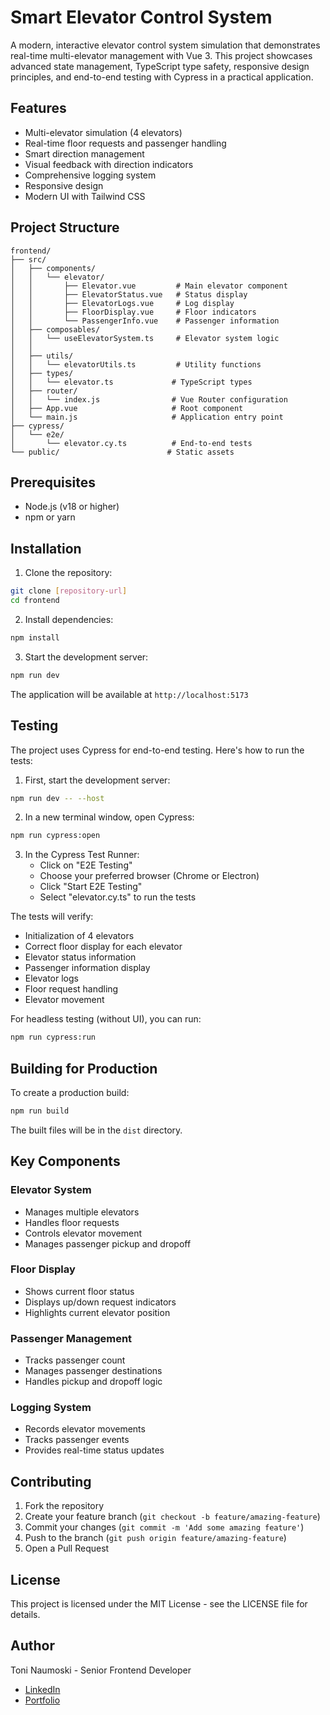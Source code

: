 # Smart Elevator Control System

A modern, interactive elevator control system simulation that demonstrates real-time multi-elevator management with Vue 3. This project showcases advanced state management, TypeScript type safety, responsive design principles, and end-to-end testing with Cypress in a practical application.

##  Features

- Multi-elevator simulation (4 elevators)
- Real-time floor requests and passenger handling
- Smart direction management
- Visual feedback with direction indicators
- Comprehensive logging system
- Responsive design
- Modern UI with Tailwind CSS

## Project Structure

```
frontend/
├── src/
│   ├── components/
│   │   └── elevator/
│   │       ├── Elevator.vue         # Main elevator component
│   │       ├── ElevatorStatus.vue   # Status display
│   │       ├── ElevatorLogs.vue     # Log display
│   │       ├── FloorDisplay.vue     # Floor indicators
│   │       └── PassengerInfo.vue    # Passenger information
│   ├── composables/
│   │   └── useElevatorSystem.ts     # Elevator system logic
│   │
│   ├── utils/
│   │   └── elevatorUtils.ts         # Utility functions
│   ├── types/
│   │   └── elevator.ts             # TypeScript types
│   ├── router/
│   │   └── index.js                # Vue Router configuration
│   ├── App.vue                     # Root component
│   └── main.js                     # Application entry point
├── cypress/
│   └── e2e/
│       └── elevator.cy.ts          # End-to-end tests
└── public/                        # Static assets
```

## Prerequisites

- Node.js (v18 or higher)
- npm or yarn

## Installation

1. Clone the repository:
```bash
git clone [repository-url]
cd frontend
```

2. Install dependencies:
```bash
npm install
```

3. Start the development server:
```bash
npm run dev
```

The application will be available at `http://localhost:5173`

## Testing

The project uses Cypress for end-to-end testing. Here's how to run the tests:

1. First, start the development server:
```bash
npm run dev -- --host
```

2. In a new terminal window, open Cypress:
```bash
npm run cypress:open
```

3. In the Cypress Test Runner:
   - Click on "E2E Testing"
   - Choose your preferred browser (Chrome or Electron)
   - Click "Start E2E Testing"
   - Select "elevator.cy.ts" to run the tests

The tests will verify:
- Initialization of 4 elevators
- Correct floor display for each elevator
- Elevator status information
- Passenger information display
- Elevator logs
- Floor request handling
- Elevator movement

For headless testing (without UI), you can run:
```bash
npm run cypress:run
```

## Building for Production

To create a production build:

```bash
npm run build
```

The built files will be in the `dist` directory.

## Key Components

### Elevator System
- Manages multiple elevators
- Handles floor requests
- Controls elevator movement
- Manages passenger pickup and dropoff

### Floor Display
- Shows current floor status
- Displays up/down request indicators
- Highlights current elevator position

### Passenger Management
- Tracks passenger count
- Manages passenger destinations
- Handles pickup and dropoff logic

### Logging System
- Records elevator movements
- Tracks passenger events
- Provides real-time status updates

## Contributing

1. Fork the repository
2. Create your feature branch (`git checkout -b feature/amazing-feature`)
3. Commit your changes (`git commit -m 'Add some amazing feature'`)
4. Push to the branch (`git push origin feature/amazing-feature`)
5. Open a Pull Request

## License

This project is licensed under the MIT License - see the LICENSE file for details.

## Author

Toni Naumoski - Senior Frontend Developer
- [LinkedIn](https://www.linkedin.com/in/toni-naumoski-2859293b/)
- [Portfolio](https://toninaumoski.github.io/)